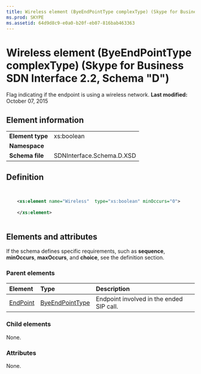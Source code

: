 ```yaml
---
title: Wireless element (ByeEndPointType complexType) (Skype for Business SDN Interface 2.2, Schema "D")
ms.prod: SKYPE
ms.assetid: 64d9d8c9-e0a0-b20f-eb07-816bab463363
---
```



# Wireless element (ByeEndPointType complexType) (Skype for Business SDN Interface 2.2, Schema "D")
Flag indicating if the endpoint is using a wireless network. 
 **Last modified:** October 07, 2015
  
    
    


## Element information


|||
|:-----|:-----|
|**Element type**|xs:boolean |
|**Namespace**||
|**Schema file**|SDNInterface.Schema.D.XSD |
   

## Definition


```XML


    <xs:element name="Wireless"  type="xs:boolean" minOccurs="0">
    
    </xs:element>
  
```


## Elements and attributes

If the schema defines specific requirements, such as **sequence**, **minOccurs**, **maxOccurs**, and **choice**, see the definition section. 
  
    
    

### Parent elements



|**Element**|**Type**|**Description**|
|:-----|:-----|:-----|
| [EndPoint](endpoint-element-byetype-complextype.md)| [ByeEndPointType](byeendpointtype-complextype.md)|Endpoint involved in the ended SIP call. |
   

### Child elements

None. 
  
    
    

### Attributes

None. 
  
    
    

